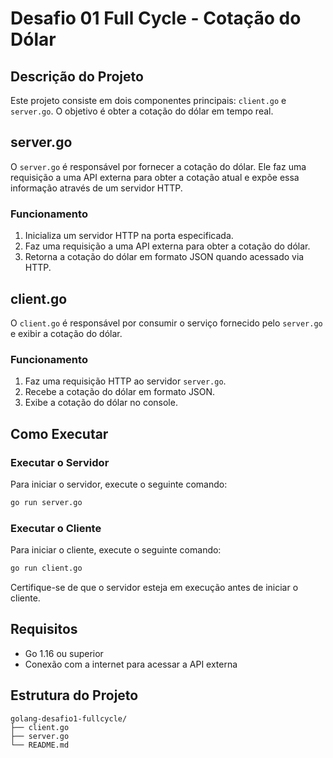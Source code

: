 # Desafio 01 Full Cycle - Cotação do Dólar
## Descrição do Projeto

Este projeto consiste em dois componentes principais: `client.go` e `server.go`. O objetivo é obter a cotação do dólar em tempo real.

## server.go

O `server.go` é responsável por fornecer a cotação do dólar. Ele faz uma requisição a uma API externa para obter a cotação atual e expõe essa informação através de um servidor HTTP.

### Funcionamento

1. Inicializa um servidor HTTP na porta especificada.
2. Faz uma requisição a uma API externa para obter a cotação do dólar.
3. Retorna a cotação do dólar em formato JSON quando acessado via HTTP.

## client.go

O `client.go` é responsável por consumir o serviço fornecido pelo `server.go` e exibir a cotação do dólar.

### Funcionamento

1. Faz uma requisição HTTP ao servidor `server.go`.
2. Recebe a cotação do dólar em formato JSON.
3. Exibe a cotação do dólar no console.

## Como Executar

### Executar o Servidor

Para iniciar o servidor, execute o seguinte comando:

```sh
go run server.go
```

### Executar o Cliente

Para iniciar o cliente, execute o seguinte comando:

```sh
go run client.go
```

Certifique-se de que o servidor esteja em execução antes de iniciar o cliente.

## Requisitos

- Go 1.16 ou superior
- Conexão com a internet para acessar a API externa

## Estrutura do Projeto

```
golang-desafio1-fullcycle/
├── client.go
├── server.go
└── README.md
```